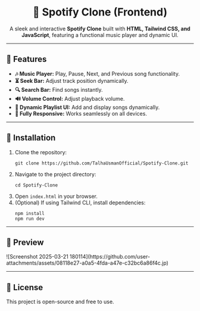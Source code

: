 <h1 align="center">🎵 Spotify Clone (Frontend)</h1>

<p align="center">
  A sleek and interactive <strong>Spotify Clone</strong> built with <b>HTML, Tailwind CSS, and JavaScript</b>, featuring a functional music player and dynamic UI.
</p>

<hr>

<h2>🚀 Features</h2>
<ul>
  <li><b>🎶 Music Player:</b> Play, Pause, Next, and Previous song functionality.</li>
  <li><b>⏳ Seek Bar:</b> Adjust track position dynamically.</li>
  <li><b>🔍 Search Bar:</b> Find songs instantly.</li>
  <li><b>🔊 Volume Control:</b> Adjust playback volume.</li>
  <li><b>📜 Dynamic Playlist UI:</b> Add and display songs dynamically.</li>
  <li><b>📱 Fully Responsive:</b> Works seamlessly on all devices.</li>
</ul>

<hr>

<h2>📂 Installation</h2>
<ol>
  <li>Clone the repository:</li>
  <pre><code>git clone https://github.com/TalhaUsmanOfficial/Spotify-Clone.git</code></pre>

  <li>Navigate to the project directory:</li>
  <pre><code>cd Spotify-Clone</code></pre>

  <li>Open <code>index.html</code> in your browser.</li>

  <li>(Optional) If using Tailwind CLI, install dependencies:</li>
  <pre><code>npm install
npm run dev</code></pre>
</ol>

<hr>

<h2>📸 Preview</h2>
![Screenshot 2025-03-21 180114](https://github.com/user-attachments/assets/08118e27-a0a5-4fda-a47e-c32bc6a86f4c.jp)
<hr>


<h2>📜 License</h2>
<p>This project is open-source and free to use.</p>

